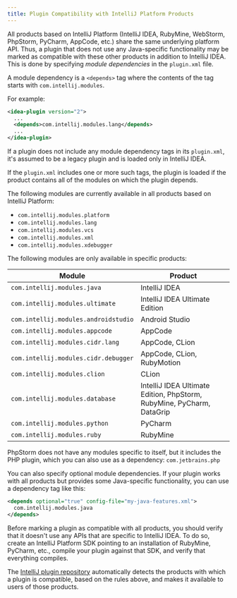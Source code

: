 ```yaml
---
title: Plugin Compatibility with IntelliJ Platform Products
---
```


<!--TODO link to sample_plugin file-->

All products based on IntelliJ Platform (IntelliJ IDEA, RubyMine, WebStorm, PhpStorm, PyCharm, AppCode, etc.) share the same underlying platform API. Thus, a plugin that does not use any Java-specific functionality may be marked as compatible with these other products in addition to IntelliJ IDEA. This is done by specifying *module dependencies* in the `plugin.xml` file.

A module dependency is a `<depends>` tag where the contents of the tag starts with `com.intellij.modules`.
 
For example:

```xml
<idea-plugin version="2">
  ...
  <depends>com.intellij.modules.lang</depends>
  ...
</idea-plugin>
```

<!--TODO link to sample_plugin file--> 

If a plugin does not include any module dependency tags in its `plugin.xml`, it's assumed to be a legacy plugin and is loaded only in IntelliJ IDEA. 

If the `plugin.xml` includes one or more such tags, the plugin is loaded if the product contains all of the modules on which the plugin depends.

The following modules are currently available in all products based on IntelliJ Platform:

* `com.intellij.modules.platform`
* `com.intellij.modules.lang`
* `com.intellij.modules.vcs`
* `com.intellij.modules.xml`
* `com.intellij.modules.xdebugger`

The following modules are only available in specific products:

| Module                               | Product                                                               |
|--------------------------------------|-----------------------------------------------------------------------|
| `com.intellij.modules.java`          | IntelliJ IDEA                                                         |
| `com.intellij.modules.ultimate`      | IntelliJ IDEA Ultimate Edition                                        |
| `com.intellij.modules.androidstudio` | Android Studio                                                        |
| `com.intellij.modules.appcode`       | AppCode                                                               |
| `com.intellij.modules.cidr.lang`     | AppCode, CLion                                                        |
| `com.intellij.modules.cidr.debugger` | AppCode, CLion, RubyMotion                                            |
| `com.intellij.modules.clion`         | CLion                                                                 |
| `com.intellij.modules.database`      | IntelliJ IDEA Ultimate Edition, PhpStorm, RubyMine, PyCharm, DataGrip |
| `com.intellij.modules.python`        | PyCharm                                                               |
| `com.intellij.modules.ruby`          | RubyMine                                                              |

PhpStorm does not have any modules specific to itself, but it includes the PHP plugin, which you can also use as a dependency: `com.jetbrains.php`

You can also specify optional module dependencies. If your plugin works with all products but provides some Java-specific functionality, you can use a dependency tag like this:

```xml
<depends optional="true" config-file="my-java-features.xml">
  com.intellij.modules.java
</depends>
```

Before marking a plugin as compatible with all products, you should verify that it doesn't use any APIs that are specific to IntelliJ IDEA. To do so, create an IntelliJ Platform SDK pointing to an installation of RubyMine, PyCharm, etc., compile your plugin against that SDK, and verify that everything compiles.

The [IntelliJ plugin repository](http://plugins.jetbrains.com/) automatically detects the products with which a plugin is compatible, based on the rules above, and makes it available to users of those products.
